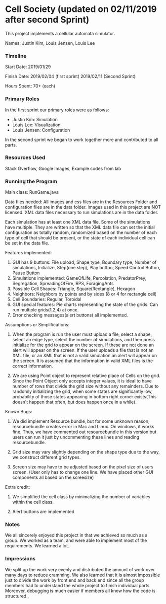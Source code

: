 Cell Society (updated on 02/11/2019 after second Sprint)
====
This project implements a cellular automata simulator.

Names: Justin Kim, Louis Jensen, Louis Lee

### Timeline

Start Date: 2019/01/29

Finish Date: 2019/02/04 (first sprint) 2019/02/11 (Second Sprint)

Hours Spent: 70+ (each)

### Primary Roles

In the first sprint our primary roles were as follows:
* Justin Kim: Simulation
* Louis Lee: Visualization
* Louis Jensen: Configuration

In the second sprint we began to work together more and 
contributed to all parts.

### Resources Used

Stack Overflow, Google Images, Example codes from lab

### Running the Program

Main class: RunGame.java

Data files needed: All images and css files are in the Resources Folder and configuration files are in the data folder. 
Images used in this project are NOT licensed. XML data files
necessary to run simulations are in the data folder.

Each simulation has at least one XML data file. Some of the simulations have multiple.
They are written so that the XML data file can set the initial configuration
as totally random, randomized based on the number of each type of cell that should be present,
or the state of each individual cell can be set in the data file.

Features implemented: 

1. GUI has 9 buttons: File upload, Shape type, Boundary type, Number of simulations, Initialize, Step(one step), Play button, Speed Control Button, Pause Button
2. Simulations implemented: GameOfLife, Percolation, PredatorPrey, Segregation, SpreadingOfFire, RPS, ForagingAnts 
3. Possible Cell Shapes: Triangle, Square(Rectangle), Hexagon 
4. Neighbors: Neighbors by points and by sides (8 or 4 for rectangle cell) 
5. Cell Boundaries: Regular, Toroidal
6. GUI special features: Pie charts representing the state of the grids. Can run multiple grids(1,2,4) at once. 
7. Error checking messages(alert buttons) all implemented. 

Assumptions or Simplifications: 

1. When the program is run the user must upload a file, select a shape, 
select an edge type, select the number of simulations, and
then press initialize for the grid to appear on the screen.
If these are not done an alert will appear on the screen.
If the user uploads a file that is not an XML file, or
an XML that is not a valid simulation an alert will appear
on the screen. It is assumed that the information in
valid XML files is the correct information.

2. We are using Point object to represent relative place of Cells on the grid. Since the Point Object only accepts 
integer values, it is ideal to have number of rows that divide the grid size without any remainders. 
Due to randomly initializing the grid, when some states are significantly low, probability of those states appearing 
in bottom right corner exists(This doesn't happen that often, but does happen once in a while).

Known Bugs: 

1. We did implement Resource bundle, but for some unknown reason, resourcebundle creates error in Mac and Linux. On windows, it works fine. 
Thus, we have commented out resourcebundle in this version but users can run it just by uncommenting these lines and reading resourcebundle.

2. Grid size may vary slightly depending on the shape type due to the way, we construct different grid types. 

3. Screen size may have to be adjusted based on the pixel size of users screen. (User only has to change one line. We have placed other GUI components all based on the screesize)

Extra credit: 

1. We simplified the cell class by minimalizing the number of variables within the cell class. 

2. Alert buttons are implemented. 

### Notes

We all sincerely enjoyed this project in that we achieved so much as a group. We worked as a team, and were able to implement 
most of the requirements. We learned a lot. 

### Impressions

We split up the work very evenly and distributed the amount of work over many days to reduce cramming.
We also learned that it is almost impossible just to divide the work by front end and back end since all the group
members had to understand the whole project to finish individual parts. Moreover, debugging is much easier if members 
all know how the code is structured., 

